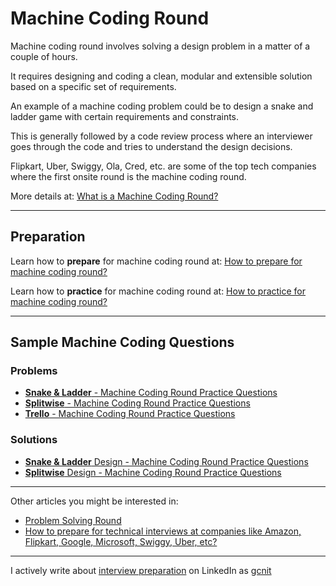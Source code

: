 # Machine Coding Round

Machine coding round involves solving a design problem in a matter of a couple of hours.

It requires designing and coding a clean, modular and extensible solution based on a specific set of requirements.

An example of a machine coding problem could be to design a snake and ladder game with certain requirements and constraints.

This is generally followed by a code review process where an interviewer goes through the code and tries to understand the design decisions.

Flipkart, Uber, Swiggy, Ola, Cred, etc. are some of the top tech companies where the first onsite round is the machine coding round.

More details at: [What is a Machine Coding Round?](https://workat.tech/machine-coding/article/what-is-a-machine-coding-round-omfn1w54ojlg)

---
## Preparation

Learn how to **prepare** for machine coding round at: [How to prepare for machine coding round?](https://workat.tech/machine-coding/article/how-to-prepare-for-machine-coding-round-naf2ih7a9e5l)

Learn how to **practice** for machine coding round at: [How to practice for machine coding round?](https://workat.tech/machine-coding/article/how-to-practice-for-machine-coding-kp0oj3sw2jca)

---
## Sample Machine Coding Questions

### Problems
- [**Snake & Ladder** - Machine Coding Round Practice Questions](https://workat.tech/machine-coding/practice/snake-and-ladder-problem-zgtac9lxwntg)
- [**Splitwise** - Machine Coding Round Practice Questions](https://workat.tech/machine-coding/practice/splitwise-problem-0kp2yneec2q2)
- [**Trello** - Machine Coding Round Practice Questions](https://workat.tech/machine-coding/practice/trello-problem-t0nwwqt61buz)

### Solutions
- [**Snake & Ladder** Design - Machine Coding Round Practice Questions](https://workat.tech/machine-coding/article/how-to-design-snake-and-ladder-machine-coding-ehskk9c40x2w)
- [**Splitwise** Design - Machine Coding Round Practice Questions](https://workat.tech/machine-coding/article/how-to-design-splitwise-machine-coding-ayvnfo1tfst6)

---
Other articles you might be interested in:
- [Problem Solving Round](https://workattech.github.io/problemsolving)
- [How to prepare for technical interviews at companies like Amazon, Flipkart, Google, Microsoft, Swiggy, Uber, etc?](https://workattech.github.io)

___

I actively write about [interview preparation](https://workat.tech) on LinkedIn as [gcnit](https://www.linkedin.com/in/gcnit)
